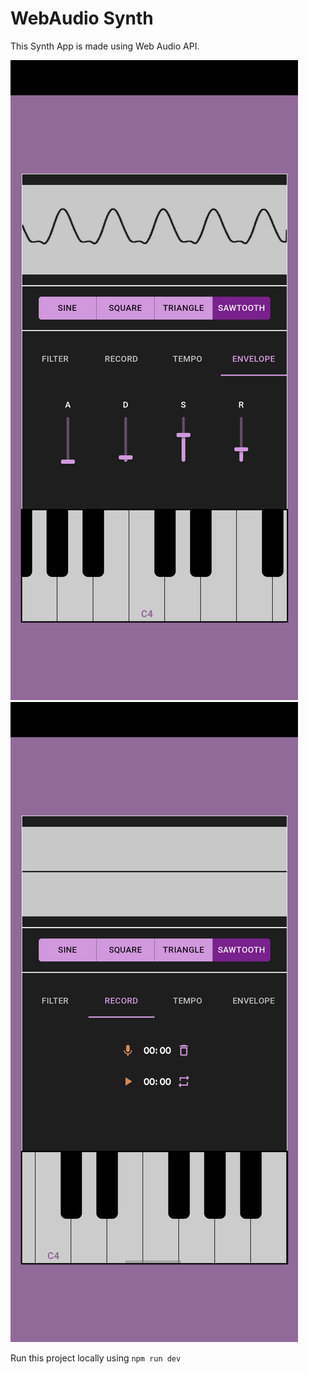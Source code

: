 # WebAudio Synth

This Synth App is made using Web Audio API.

![Screen-0](/screenshots/screen-0.png) ![Screen-1](/screenshots/screen-1.png)

Run this project locally using `npm run dev`

